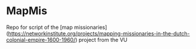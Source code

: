 # MapMis
Repo for script of the [map missionaries] (https://networkinstitute.org/projects/mapping-missionaries-in-the-dutch-colonial-empire-1600-1960/) project from the VU
